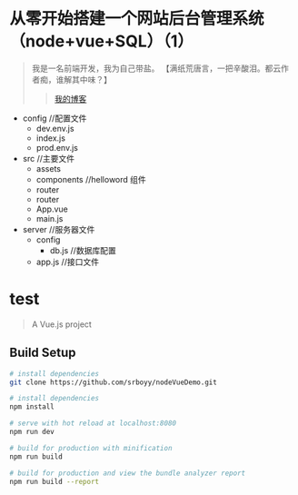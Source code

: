 # 从零开始搭建一个网站后台管理系统（node+vue+SQL）（1）

>我是一名前端开发，我为自己带盐。 【满纸荒唐言，一把辛酸泪。都云作者痴，谁解其中味？】
>>[我的博客](https://blog.csdn.net/qq_28473235 "悬停显示")

* config   //配置文件
   * dev.env.js
   * index.js
   * prod.env.js
* src      //主要文件 
  * assets
  * components  //helloword 组件
  * router
  * router
  * App.vue   
  * main.js
* server   //服务器文件
  * config  
    * db.js   //数据库配置
  * app.js    //接口文件


# test

> A Vue.js project

## Build Setup

``` bash
# install dependencies
git clone https://github.com/srboyy/nodeVueDemo.git

# install dependencies
npm install

# serve with hot reload at localhost:8080
npm run dev

# build for production with minification
npm run build

# build for production and view the bundle analyzer report
npm run build --report
```


